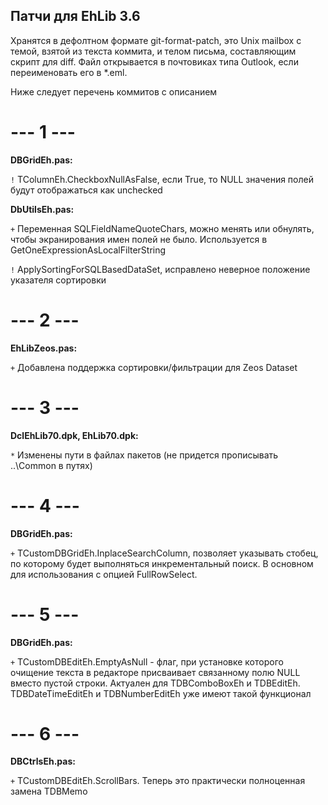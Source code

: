 Патчи для EhLib 3.6
-------------------

Хранятся в дефолтном формате git-format-patch, это Unix mailbox с темой, взятой из текста коммита, и телом письма, составляющим скрипт для diff. Файл открывается в почтовиках типа Outlook, если переименовать его в *.eml.

Ниже следует перечень коммитов с описанием

--- 1 ---
=========

**DBGridEh.pas:**

`!` TColumnEh.CheckboxNullAsFalse, если True, то NULL значения полей будут отображаться как unchecked

**DbUtilsEh.pas:**

`+` Переменная SQLFieldNameQuoteChars, можно менять или обнулять, чтобы экранирования имен полей не было. Используется в GetOneExpressionAsLocalFilterString

`!` ApplySortingForSQLBasedDataSet, исправлено неверное положение указателя сортировки

--- 2 ---
=========

**EhLibZeos.pas:**

`+` Добавлена поддержка сортировки/фильтрации для Zeos Dataset

--- 3 ---
=========

**DclEhLib70.dpk, EhLib70.dpk:**

`*` Изменены пути в файлах пакетов (не придется прописывать ..\Common в путях)

--- 4 ---
=========

**DBGridEh.pas:**

`+` TCustomDBGridEh.InplaceSearchColumn, позволяет указывать стобец, по которому будет выполняться инкрементальный поиск. В основном для использования с опцией FullRowSelect.

--- 5 ---
=========

**DBGridEh.pas:**

`+` TCustomDBEditEh.EmptyAsNull - флаг, при установке которого очищение текста в редакторе присваивает связанному полю NULL вместо пустой строки. Актуален для TDBComboBoxEh и TDBEditEh. TDBDateTimeEditEh и TDBNumberEditEh уже имеют такой функционал

--- 6 ---
=========

**DBCtrlsEh.pas:**

`+` TCustomDBEditEh.ScrollBars. Теперь это практически полноценная замена TDBMemo
